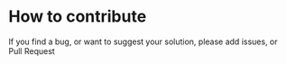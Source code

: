 # How to contribute

If you find a bug, or want to suggest your solution, please add issues, or Pull Request
